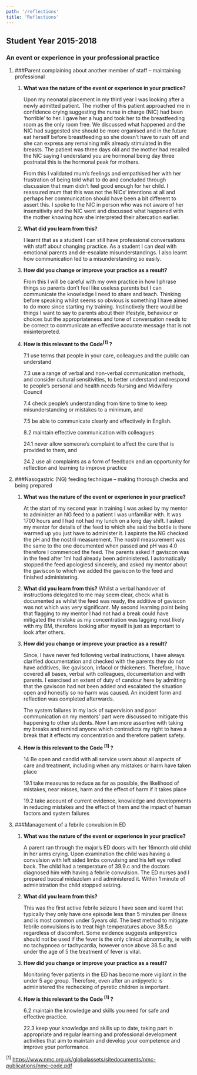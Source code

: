 ```yaml
---
path: '/reflections'
title: 'Reflections'
---
```






<div class="reflections">

  <react-tabs>
    <react-tab-list>
      <react-tab>
        <div class="reflection__heading">
          <h2>Student Year 2015-2018</h2>
        </div>
      </react-tab>
    </react-tab-list>
    <react-tab-panel>
<div class="reflection one" id="one">
<div class="reflection__content">

### An event or experience in your professional practice

1. ###Parent complaining about another member of staff – maintaining professional

    1. **What was the nature of the event or experience in your practice?**

       Upon my neonatal placement in my third year I was looking after a newly admitted patient. The mother of this patient approached me in confidence crying suggesting the nurse in charge (NIC) had been ‘horrible’ to her. I gave her a hug and took her to the breastfeeding room as the only room free. We discussed what happened and the NIC had suggested she should be more organised and in the future eat herself before breastfeeding so she doesn’t have to rush off and she can express any remaining milk already stimulated in the breasts. The patient was three days old and the mother had recalled the NIC saying I understand you are hormonal being day three postnatal this is the hormonal peak for mothers.

       From this I validated mum’s feelings and empathised her with her frustration of being told what to do and concluded through discussion that mum didn’t feel good enough for her child. I reassured mum that this was not the NICs’ intentions at all and perhaps her communication should have been a bit different to assert this. I spoke to the NIC in person who was not aware of her insensitivity and the NIC went and discussed what happened with the mother knowing how she interpreted their altercation earlier.

    2. **What did you learn from this?**

       I learnt that as a student I can still have professional conversations with staff about changing practice. As a student I can deal with emotional parents and de-escalate misunderstandings. I also learnt how communication led to a misunderstanding so easily.

    3. **How did you change or improve your practice as a result?**

       From this I will be careful with my own practice in how I phrase things so parents don’t feel like useless parents but I can communicate the knowledge I need to share and teach. Thinking before speaking whilst seems so obvious is something I have aimed to do more since starting my training. Instinctively there would be things I want to say to parents about their lifestyle, behaviour or choices but the appropriateness and tone of conversation needs to be correct to communicate an effective accurate message that is not misinterpreted.

    4. **How is this relevant to the Code<sup>[1]</sup> ?**

       7.1 use terms that people in your care, colleagues and the public can understand

       7.3 use a range of verbal and non-verbal communication methods, and consider cultural sensitivities, to better understand and respond to people’s personal and health needs Nursing and Midwifery Council

       7.4 check people’s understanding from time to time to keep misunderstanding or mistakes to a minimum, and

       7.5 be able to communicate clearly and effectively in English.

       8.2 maintain effective communication with colleagues

       24.1 never allow someone’s complaint to affect the care that is provided to them, and

       24.2 use all complaints as a form of feedback and an opportunity for reflection and learning to improve practice


2. ###Nasogastric (NG) feeding technique – making thorough checks and being prepared

    1. **What was the nature of the event or experience in your practice?**

       At the start of my second year in training I was asked by my mentor to administer an NG feed to a patient I was unfamiliar with. It was 1700 hours and I had not had my lunch on a long day shift. I asked my mentor for details of the feed to which she said the bottle is there warmed up you just have to administer it. I aspirate the NG checked the pH and the nostril measurement. The nostril measurement was the same to the one documented when passed and pH was 4.0 therefore I commenced the feed. The parents asked if gaviscon was in the feed after 1ml had already been administered. I automatically stopped the feed apologiesd sincerely, and asked my mentor about the gaviscon to which we added the gaviscon to the feed and finished administering.

    2. **What did you learn from this?**
       Whilst a verbal handover of instructions delegated to me may seem clear, check what is documented as whilst the feed was ready, the additive of gaviscon was not which was very significant.
       My second learning point being that flagging to my mentor I had not had a break could have mitigated the mistake as my concentration was lagging most likely with my BM, therefore looking after myself is just as important to look after others.

    3. **How did you change or improve your practice as a result?**

       Since, I have never fed following verbal instructions, I have always clarified documentation and checked with the parents they do not have additives, like gaviscon, infacol or thickeners. Therefore, I have covered all bases, verbal with colleagues, documentation and with parents. I exercised an extent of duty of candour here by admitting that the gaviscon had not been added and escalated the situation open and honestly so no harm was caused. An incident form and reflection was completed afterwards.

       The system failures in my lack of supervision and poor communication on my mentors’ part were discussed to mitigate this happening to other students. Now I am more assertive with taking my breaks and remind anyone which contradicts my right to have a break that it effects my concentration and therefore patient safety.

    4. **How is this relevant to the Code <sup>[1]</sup> ?**

       14 Be open and candid with all service users about all aspects of care and treatment, including when any mistakes or harm have taken place

       19.1 take measures to reduce as far as possible, the likelihood of mistakes, near misses, harm and the effect of harm if it takes place

       19.2 take account of current evidence, knowledge and developments in reducing mistakes and the effect of them and the impact of human factors and system failures


3. ###Management of a febrile convulsion in ED

    1. **What was the nature of the event or experience in your practice?**

       A parent ran through the major’s ED doors with her 16month old child in her arms crying. Upon examination the child was having a convulsion with left sided limbs convulsing and his left eye rolled back. The child had a temperature of 39.9.c and the doctors diagnosed him with having a febrile convulsion. The ED nurses and I prepared buccal midazolam and administered it. Within 1 minute of administration the child stopped seizing.

    2. **What did you learn from this?**

       This was the first active febrile seizure I have seen and learnt that typically they only have one episode less than 5 minutes per illness and is most common under 5years old.  The best method to mitigate febrile convulsions is to treat high temperatures above 38.5.c regardless of discomfort. Some evidence suggests antipyretics should not be used if the fever is the only clinical abnormality, ie with no tachypnoea or tachycardia, however once above 38.5.c and under the age of 5 the treatment of fever is vital.

    3. **How did you change or improve your practice as a result?**

       Monitoring fever patients in the ED has become more vigilant in the under 5 age group. Therefore, even after an antipyretic is administered the rechecking of pyretic children is important.

    4. **How is this relevant to the Code <sup>[1]</sup> ?**

       6.2 maintain the knowledge and skills you need for safe and effective practice.

       22.3 keep your knowledge and skills up to date, taking part in appropriate and regular learning and professional development activities that aim to maintain and develop your competence and improve your performance.


<sup>[1]</sup>  https://www.nmc.org.uk/globalassets/sitedocuments/nmc-publications/nmc-code.pdf

</div>
</div>
    </react-tab-panel>
  </react-tabs>

  </div>